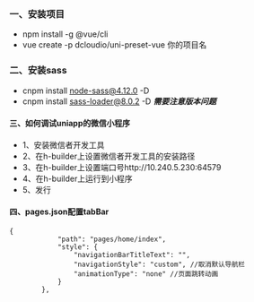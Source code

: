 
### 一、安装项目
+ npm install -g @vue/cli
+ vue create -p dcloudio/uni-preset-vue 你的项目名

### 二、安装sass
+ cnpm install node-sass@4.12.0 -D
+ cnpm install sass-loader@8.0.2 -D
***需要注意版本问题***

#### 三、如何调试uniapp的微信小程序
+ 1、安装微信者开发工具
+ 2、在h-builder上设置微信者开发工具的安装路径
+ 3、在h-builder上设置端口号http://10.240.5.230:64579
+ 4、在h-builder上运行到小程序
+ 5、发行

#### 四、pages.json配置tabBar
```
{
			"path": "pages/home/index",
			"style": {
				"navigationBarTitleText": "",
				"navigationStyle": "custom", //取消默认导航栏
				"animationType": "none" //页面跳转动画
			}
		},

```
